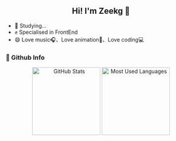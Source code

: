 <h2 align="center">
  Hi! I'm Zeekg 👋
</h2>

- 📌 Studying...
- ✊ Specialised in FrontEnd
- 😄 Love music🎧、Love animation🌅、Love coding💻


### 📘 Github Info

<p align="center">
  <img height="180em" src="https://github-readme-stats-one-bice.vercel.app/api?username=Zeekg-zk&show_icons=true&theme=buefy" alt="GitHub Stats" align="center"/>
  <img height="180em" src="https://github-readme-stats-one-bice.vercel.app/api/top-langs/?username=Zeekg-zk&theme=buefy&layout=compact" alt="Most Used Languages" align="center"/>
</p>

